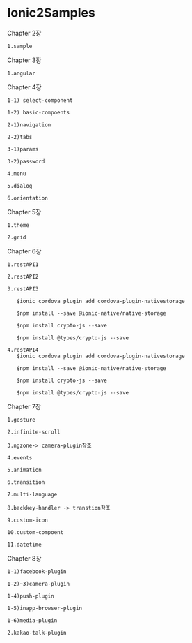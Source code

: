 # Ionic2Samples

Chapter 2장

    1.sample

Chapter 3장
    
    1.angular

Chapter 4장

    1-1) select-component

    1-2) basic-compoents

    2-1)navigation
    
    2-2)tabs

    3-1)params

    3-2)password

    4.menu

    5.dialog

    6.orientation

Chapter 5장

    1.theme

    2.grid

Chapter 6장

    1.restAPI1
   
    2.restAPI2

    3.restAPI3

       $ionic cordova plugin add cordova-plugin-nativestorage

       $npm install --save @ionic-native/native-storage

       $npm install crypto-js --save
       
       $npm install @types/crypto-js --save

    4.restAPI4
       $ionic cordova plugin add cordova-plugin-nativestorage

       $npm install --save @ionic-native/native-storage

       $npm install crypto-js --save

       $npm install @types/crypto-js --save

Chapter 7장

    1.gesture
  
    2.infinite-scroll
   
    3.ngzone-> camera-plugin참조 
 
    4.events

    5.animation

    6.transition

    7.multi-language

    8.backkey-handler -> transtion참조

    9.custom-icon
    
    10.custom-compoent
    
    11.datetime


Chapter 8장
 
    1-1)facebook-plugin

    1-2)~3)camera-plugin
    
    1-4)push-plugin
 
    1-5)inapp-browser-plugin

    1-6)media-plugin

    2.kakao-talk-plugin

 
